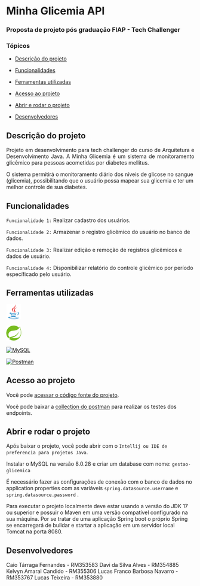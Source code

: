 # Minha Glicemia API

### Proposta de projeto pós graduação FIAP - Tech Challenger



### Tópicos

- [Descrição do projeto](#descrição-do-projeto)

- [Funcionalidades](#funcionalidades)

- [Ferramentas utilizadas](#ferramentas-utilizadas)

- [Acesso ao projeto](#acesso-ao-projeto)

- [Abrir e rodar o projeto](#abrir-e-rodar-o-projeto)

- [Desenvolvedores](#desenvolvedores)

## Descrição do projeto

<p align="justify">
 Projeto em desenvolvimento para tech challenger do curso de Arquitetura e Desenvolvimento Java. A Minha Glicemia é um sistema de monitoramento glicêmico para pessoas acometidas por diabetes mellitus.

O sistema permitirá o monitoramento diário dos níveis de glicose no sangue (glicemia), possibilitando que o usuário possa mapear sua glicemia e ter um melhor controle de sua diabetes.


## Funcionalidades

`Funcionalidade 1:` Realizar cadastro dos usuários.

`Funcionalidade 2:` Armazenar o registro glicêmico do usuário no banco de dados.

`Funcionalidade 3:` Realizar edição e remoção de registros glicêmicos e dados de usuário.

`Funcionalidade 4:` Disponibilizar relatório do controle glicêmico por período específicado pelo usuário.


###

## Ferramentas utilizadas

<a href="https://www.java.com" target="_blank"> <img src="https://raw.githubusercontent.com/devicons/devicon/master/icons/java/java-original.svg" alt="Java" width="40" height="40"/> </a> 

<a href="https://spring.io/" target="_blank"> <img src="https://raw.githubusercontent.com/devicons/devicon/master/icons/spring/spring-original.svg" alt="Spring" width="40" height="40"/> </a>

<a href="https://www.mysql.com/" target="_blank"> <img src="https://cdn.jsdelivr.net/gh/devicons/devicon@latest/icons/mysql/mysql-original.svg" alt="MySQL" width="40" /> </a>

<a href="https://www.postman.com/" target="_blank"> <img src="https://cdn.jsdelivr.net/gh/devicons/devicon@latest/icons/postman/postman-original.svg" alt="Postman" width="40" /> </a>

###

## Acesso ao projeto

Você pode [acessar o código fonte do projeto](https://github.com/Grupo23TC/gestao-glicemica-api).

Você pode baixar a [collection do postman](https://1drv.ms/u/c/37d44d6364f7bf8c/ES3_468DyuJEkVrgQVEII_gB2BYIA-IZW92LcBGR21GrbQ?e=5fggbk) para realizar os testes dos endpoints.

## Abrir e rodar o projeto

Após baixar o projeto, você pode abrir com o `Intellij ou IDE de preferencia para projetos Java`.

Instalar o MySQL na versão 8.0.28 e criar um database com nome: `gestao-glicemica`

É necessário fazer as configurações de conexão com o banco de dados no application properties com as variáveis `spring.datasource.username` e `spring.datasource.password` .

Para executar o projeto localmente deve estar usando a versão do JDK 17 ou superior e possuir o Maven em uma versão compatível configurado na sua máquina. Por se tratar de uma aplicação Spring boot o próprio Spring se encarregará de buildar e startar a aplicação em um servidor local Tomcat na porta 8080.

## Desenvolvedores

Caio Tárraga Fernandes - RM353583
Davi da Silva Alves - RM354885
Kelvyn Amaral Candido - RM355306
Lucas Franco Barbosa Navarro - RM353767
Lucas Teixeira - RM353880